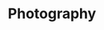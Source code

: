 ---
title: "Photography"
description: "Description description description description description"
faIcon: "camera"
---
